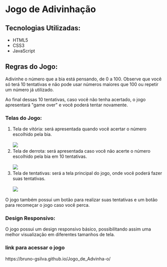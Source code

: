 <h1>Jogo de Adivinhação</h1> 
<h2>Tecnologias Utilizadas:</h2> 
<ul> 
<li>HTML5</li> 
<li>CSS3</li> 
<li>JavaScript</li> 
</ul> 
<h2>Regras do Jogo:</h2> 
<p>Adivinhe o número que a bia está pensando, de 0 a 100. Observe que você só terá 10 tentativas e não pode usar números maiores que 100 ou repetir um número já utilizado.</p> 
<p>Ao final dessas 10 tentativas, caso você não tenha acertado, o jogo apresentará "game over" e você poderá tentar novamente.</p> 
<h3>Telas do Jogo:</h3> 
<ol> 
<li>Tela de vitória: será apresentada quando você acertar o número escolhido pela bia.
<br><br>
<img src="https://user-images.githubusercontent.com/117231088/216452617-03dd169c-8710-4d2d-b34e-a8c257de679d.jpg"></li>

<li>Tela de derrota: será apresentada caso você não acerte o número escolhido pela bia em 10 tentativas.
<br><br>
<img src="https://user-images.githubusercontent.com/117231088/216453121-6238d38e-9a3a-425a-a3b7-2ecfe14ce6d8.jpg">
</li> 
<li>Tela de tentativas: será a tela principal do jogo, onde você poderá fazer suas tentativas.
<br><br>
<img src="https://user-images.githubusercontent.com/117231088/216453578-1755bdc1-be2a-4c7a-a1e7-2c06c32ee572.jpg">
</li> 
</ol> 
<p>O jogo também possui um botão para realizar suas tentativas e um botão para recomeçar o jogo caso você perca.</p> 
<h3>Design Responsivo:</h3> 
<p>O jogo possui um design responsivo básico, possibilitando assim uma melhor visualização em diferentes tamanhos de tela.</p>

<h3>link para acessar o jogo</h3>
<p>https://bruno-gsilva.github.io/Jogo_de_Advinha-o/</p>
